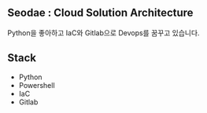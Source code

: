 ## Seodae : Cloud Solution Architecture

Python을 좋아하고 IaC와 Gitlab으로 Devops를 꿈꾸고 있습니다.

## Stack

- Python
- Powershell
- IaC
- Gitlab
